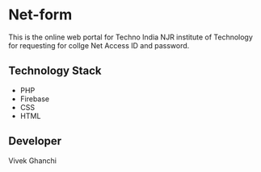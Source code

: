 # Net-form

This is the online web portal for Techno India NJR institute of Technology for requesting for collge Net Access ID and password.


## Technology Stack 

-   PHP 
-   Firebase
-   CSS
-   HTML

## Developer

Vivek Ghanchi




